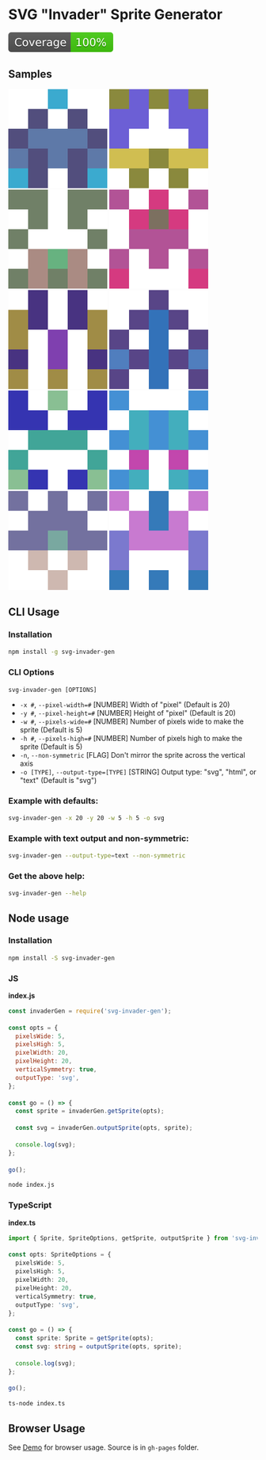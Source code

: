 # SVG "Invader" Sprite Generator

![Code Coverage](./coverage/badge.svg)

## Samples

![Sprite 1](./examples/sprite-01.svg)
![Sprite 2](./examples/sprite-02.svg)
![Sprite 3](./examples/sprite-03.svg)
![Sprite 4](./examples/sprite-04.svg)
![Sprite 5](./examples/sprite-05.svg)
![Sprite 6](./examples/sprite-06.svg)
![Sprite 7](./examples/sprite-07.svg)
![Sprite 8](./examples/sprite-08.svg)
![Sprite 9](./examples/sprite-09.svg)
![Sprite 10](./examples/sprite-10.svg)

## CLI Usage

### Installation

```sh
npm install -g svg-invader-gen
```

### CLI Options

```
svg-invader-gen [OPTIONS]
```

- `-x #`, `--pixel-width=#` [NUMBER] Width of "pixel" (Default is 20)
- `-y #`, `--pixel-height=#` [NUMBER] Height of "pixel" (Default is 20)
- `-w #`, `--pixels-wide=#` [NUMBER] Number of pixels wide to make the sprite (Default is 5)
- `-h #`, `--pixels-high=#` [NUMBER] Number of pixels high to make the sprite (Default is 5)
- `-n`, `--non-symmetric` [FLAG] Don't mirror the sprite across the vertical axis
- `-o [TYPE]`, `--output-type=[TYPE]` [STRING] Output type: "svg", "html", or "text" (Default is "svg")

### Example with defaults:

```sh
svg-invader-gen -x 20 -y 20 -w 5 -h 5 -o svg
```

### Example with text output and non-symmetric:

```sh
svg-invader-gen --output-type=text --non-symmetric
```

### Get the above help:

```sh
svg-invader-gen --help
```

## Node usage

### Installation

```sh
npm install -S svg-invader-gen
```

### JS

**index.js**

```js
const invaderGen = require('svg-invader-gen');

const opts = {
  pixelsWide: 5,
  pixelsHigh: 5,
  pixelWidth: 20,
  pixelHeight: 20,
  verticalSymmetry: true,
  outputType: 'svg',
};

const go = () => {
  const sprite = invaderGen.getSprite(opts);

  const svg = invaderGen.outputSprite(opts, sprite);

  console.log(svg);
};

go();
```

```sh
node index.js
```

### TypeScript

**index.ts**

```ts
import { Sprite, SpriteOptions, getSprite, outputSprite } from 'svg-invader-gen';

const opts: SpriteOptions = {
  pixelsWide: 5,
  pixelsHigh: 5,
  pixelWidth: 20,
  pixelHeight: 20,
  verticalSymmetry: true,
  outputType: 'svg',
};

const go = () => {
  const sprite: Sprite = getSprite(opts);
  const svg: string = outputSprite(opts, sprite);

  console.log(svg);
};

go();
```

```sh
ts-node index.ts
```

## Browser Usage

See [Demo](https://jdforsythe.github.io/svg-invader-gen/) for browser usage. Source is in `gh-pages` folder.
